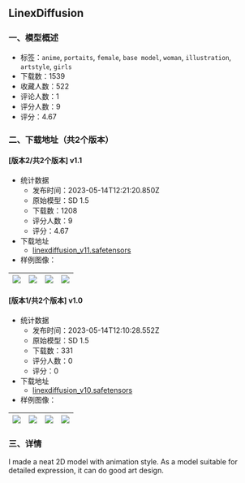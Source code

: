 ## LinexDiffusion
### 一、模型概述

- 标签：`anime`, `portaits`, `female`, `base model`, `woman`, `illustration`, `artstyle`, `girls`
- 下载数：1539
- 收藏人数：522
- 评论人数：1
- 评分人数：9
- 评分：4.67

### 二、下载地址（共2个版本）

#### [版本2/共2个版本] v1.1

- 统计数据
  - 发布时间：2023-05-14T12:21:20.850Z
  - 原始模型：SD 1.5
  - 下载数：1208
  - 评分人数：9
  - 评分：4.67
- 下载地址
  - [linexdiffusion_v11.safetensors](https://civitai.com/api/download/models/70472)
- 样例图像：

| <img src="https://image.civitai.com/xG1nkqKTMzGDvpLrqFT7WA/55bf13df-580b-4591-ba6f-c6718cc9bbe5/width=450/786932.jpeg" /> | <img src="https://image.civitai.com/xG1nkqKTMzGDvpLrqFT7WA/6ec458c0-685c-417a-9021-89734d370874/width=450/786928.jpeg" /> | <img src="https://image.civitai.com/xG1nkqKTMzGDvpLrqFT7WA/dab1214c-c3dc-4cec-aca1-72e31b8569cc/width=450/786943.jpeg" /> | <img src="https://image.civitai.com/xG1nkqKTMzGDvpLrqFT7WA/51e76e56-f883-4cc3-a929-f67c1a4eab46/width=450/786978.jpeg" /> |
| ---- | ---- | ---- | ---- |

#### [版本1/共2个版本] v1.0

- 统计数据
  - 发布时间：2023-05-14T12:10:28.552Z
  - 原始模型：SD 1.5
  - 下载数：331
  - 评分人数：0
  - 评分：0
- 下载地址
  - [linexdiffusion_v10.safetensors](https://civitai.com/api/download/models/68813)
- 样例图像：

| <img src="https://image.civitai.com/xG1nkqKTMzGDvpLrqFT7WA/9ab1077b-50f0-4a36-a40f-82fe91a901f4/width=450/767342.jpeg" /> | <img src="https://image.civitai.com/xG1nkqKTMzGDvpLrqFT7WA/7f8dab2d-d3ad-43db-9a7f-ffab4077172b/width=450/767421.jpeg" /> | <img src="https://image.civitai.com/xG1nkqKTMzGDvpLrqFT7WA/c23b17e7-f690-4758-a234-618edf7d69b0/width=450/767282.jpeg" /> | <img src="https://image.civitai.com/xG1nkqKTMzGDvpLrqFT7WA/1e5ca6b7-291b-422b-8760-5500d18550e3/width=450/767386.jpeg" /> |
| ---- | ---- | ---- | ---- |


### 三、详情
<p>I made a neat 2D model with animation style. As a model suitable for detailed expression, it can do good art design.</p>